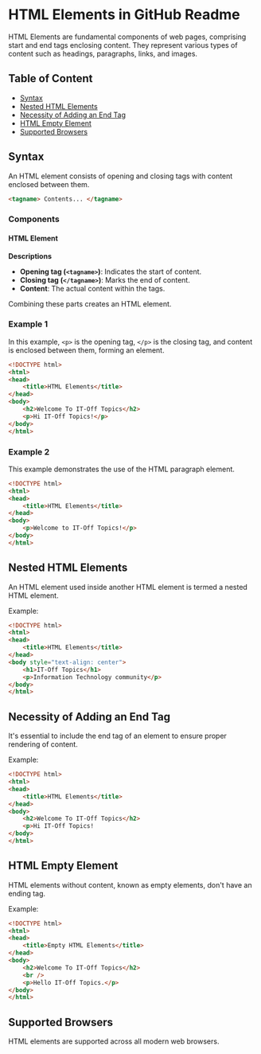 # HTML Elements in GitHub Readme

HTML Elements are fundamental components of web pages, comprising start and end tags enclosing content. They represent various types of content such as headings, paragraphs, links, and images.

## Table of Content

- [Syntax](#syntax)
- [Nested HTML Elements](#nested-html-elements)
- [Necessity of Adding an End Tag](#necessity-of-adding-an-end-tag)
- [HTML Empty Element](#html-empty-element)
- [Supported Browsers](#supported-browsers)

## Syntax

An HTML element consists of opening and closing tags with content enclosed between them.

```html
<tagname> Contents... </tagname>
```

### Components

#### HTML Element

**Descriptions**

- **Opening tag (`<tagname>`)**: Indicates the start of content.
- **Closing tag (`</tagname>`)**: Marks the end of content.
- **Content**: The actual content within the tags.

Combining these parts creates an HTML element.

### Example 1

In this example, `<p>` is the opening tag, `</p>` is the closing tag, and content is enclosed between them, forming an element.

```html
<!DOCTYPE html>
<html>
<head>
    <title>HTML Elements</title>
</head>
<body>
    <h2>Welcome To IT-Off Topics</h2>
    <p>Hi IT-Off Topics!</p>
</body>
</html>
```

### Example 2

This example demonstrates the use of the HTML paragraph element.

```html
<!DOCTYPE html>
<html>
<head>
    <title>HTML Elements</title>
</head>
<body>
    <p>Welcome to IT-Off Topics!</p>
</body>
</html>
```

## Nested HTML Elements

An HTML element used inside another HTML element is termed a nested HTML element.

Example:

```html
<!DOCTYPE html>
<html>
<head>
    <title>HTML Elements</title>
</head>
<body style="text-align: center">
    <h1>IT-Off Topics</h1>
    <p>Information Technology community</p>
</body>
</html>
```

## Necessity of Adding an End Tag

It's essential to include the end tag of an element to ensure proper rendering of content.

Example:

```html
<!DOCTYPE html>
<html>
<head>
    <title>HTML Elements</title>
</head>
<body>
    <h2>Welcome To IT-Off Topics</h2>
    <p>Hi IT-Off Topics!
</body>
</html>
```

## HTML Empty Element

HTML elements without content, known as empty elements, don't have an ending tag.

Example:

```html
<!DOCTYPE html>
<html>
<head>
    <title>Empty HTML Elements</title>
</head>
<body>
    <h2>Welcome To IT-Off Topics</h2>
    <br />
    <p>Hello IT-Off Topics.</p>
</body>
</html>
```

## Supported Browsers

HTML elements are supported across all modern web browsers.
